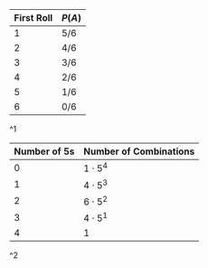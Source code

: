 | First Roll | $P(A)$ |
| ---------- | ------ |
| 1          | $5/6$  |
| 2          | $4/6$  |
| 3          | $3/6$  |
| 4          | $2/6$  |
| 5          | $1/6$  |
| 6          | $0/6$  |
^1

| Number of 5s | Number of Combinations |
| ------------ | ---------------------- |
| 0            | $1\cdot5^4$            |
| 1            | $4\cdot5^3$            |
| 2            | $6\cdot5^2$            |
| 3            | $4\cdot5^1$            |
| 4            | $1$                    |
^2